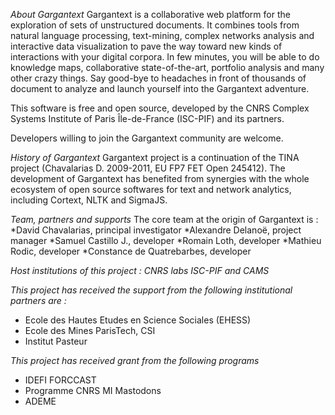 *About Gargantext*
Gargantext is a collaborative web platform for the exploration of sets
of unstructured documents. It combines tools from natural language
processing, text-mining, complex networks analysis and interactive data
visualization to pave the way toward new kinds of interactions with your
digital corpora. In few minutes, you will be able to do knowledge maps,
collaborative state-of-the-art, portfolio analysis and many other crazy
things. Say good-bye to headaches in front of thousands of document to
analyze and launch yourself into the Gargantext adventure.

This software is free and open source, developed by the CNRS Complex
Systems Institute of Paris Île-de-France (ISC-PIF) and its partners.

Developers willing to join the Gargantext community are welcome.


*History of Gargantext*
Gargantext project is a continuation of the TINA project (Chavalarias D.
2009-2011, EU FP7 FET Open 245412). The development of Gargantext has
benefited from synergies with the whole ecosystem of open source
softwares for text and network analytics, including Cortext, NLTK and
SigmaJS.


*Team, partners and supports*
The core team at the origin of Gargantext is :
*David Chavalarias, principal investigator
*Alexandre Delanoë, project manager
*Samuel Castillo J., developer
*Romain Loth, developer
*Mathieu Rodic, developer
*Constance de Quatrebarbes, developer


*Host institutions of this project : CNRS labs ISC-PIF and CAMS*

*This project has received the support from the following institutional
partners are :*

* Ecole des Hautes Etudes en Science Sociales (EHESS)
* Ecole des Mines ParisTech, CSI
* Institut Pasteur

*This project has received grant from the following programs*
* IDEFI FORCCAST
* Programme CNRS MI Mastodons
* ADEME
